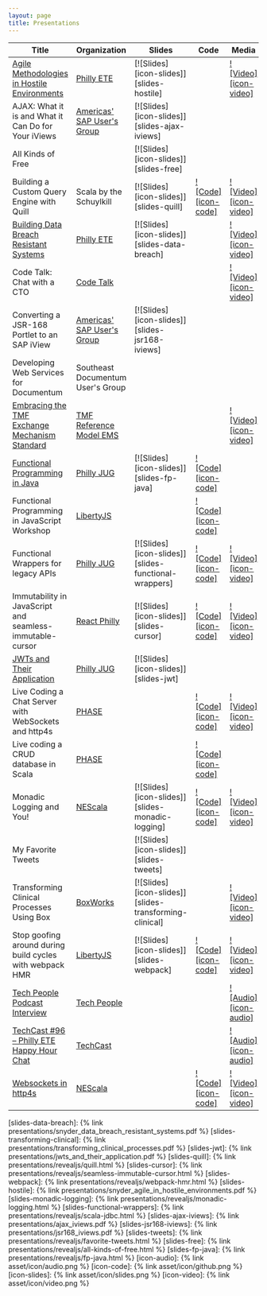 ```yaml
---
layout: page
title: Presentations
---
```


| Title                                                               | Organization                           | Slides                                                 | Code                                            | Media                                               |
| ------------------------------------------------------------------- | -------------------------------------- | ------------------------------------------------------ | ----------------------------------------------- | --------------------------------------------------- |
| [Agile Methodologies in Hostile Environments][abstract-hostile]     | [Philly ETE][org-phillyete]            | [![Slides][icon-slides]][slides-hostile]               |                                                 | [![Video][icon-video]][video-hostile]               |
| AJAX: What it is and What it Can Do for Your iViews                 | [Americas' SAP User's Group][org-asug] | [![Slides][icon-slides]][slides-ajax-iviews]           |                                                 |                                                     |
| All Kinds of Free                                                   |                                        | [![Slides][icon-slides]][slides-free]                  |                                                 |                                                     |
| Building a Custom Query Engine with Quill                           | Scala by the Schuylkill                | [![Slides][icon-slides]][slides-quill]                 | [![Code][icon-code]][repo-functional-datastore] | [![Video][icon-video]][video-quill]                 |
| [Building Data Breach Resistant Systems][abstract-data-breach]      | [Philly ETE][org-phillyete]            | [![Slides][icon-slides]][slides-data-breach]           |                                                 | [![Video][icon-video]][video-data-breach]           |
| Code Talk: Chat with a CTO                                          | [Code Talk][org-codetalk]              |                                                        |                                                 | [![Video][icon-video]][video-cto-chat]              |
| Converting a JSR-168 Portlet to an SAP iView                        | [Americas' SAP User's Group][org-asug] | [![Slides][icon-slides]][slides-jsr168-iviews]         |                                                 |                                                     |
| Developing Web Services for Documentum                              | Southeast Documentum User's Group      |                                                        |                                                 |                                                     |
| [Embracing the TMF Exchange Mechanism Standard][abstract-embracing] | [TMF Reference Model EMS][org-tmf-ems] |                                                        |                                                 | [![Video][icon-video]][video-tmf-ems-panel]         |
| [Functional Programming in Java][abstract-fp-java]                  | [Philly JUG][org-phillyjug]            | [![Slides][icon-slides]][slides-fp-java]               | [![Code][icon-code]][repo-fp-java]              |                                                     |
| Functional Programming in JavaScript Workshop                       | [LibertyJS][org-libertyjs]             |                                                        | [![Code][icon-code]][repo-functional-js]        |                                                     |
| Functional Wrappers for legacy APIs                                 | [Philly JUG][org-phillyjug]            | [![Slides][icon-slides]][slides-functional-wrappers]   | [![Code][icon-code]][repo-functional-wrappers]  | [![Video][icon-video]][repo-functional-wrappers]    |
| Immutability in JavaScript and seamless-immutable-cursor            | [React Philly][org-react-philly]       | [![Slides][icon-slides]][slides-cursor]                | [![Code][icon-code]][repo-cursor]               | [![Video][icon-video]][video-cursor]                |
| [JWTs and Their Application][abstract-jwt]                          | [Philly JUG][org-phillyjug]            | [![Slides][icon-slides]][slides-jwt]                   |                                                 |                                                     |
| Live Coding a Chat Server with WebSockets and http4s                | [PHASE][org-phase]                     |                                                        | [![Code][icon-code]][repo-phase-chat]           | [![Video][icon-video]][video-phase-chat]            |
| Live coding a CRUD database in Scala                                | [PHASE][org-phase]                     |                                                        | [![Code][icon-code]][repo-functional-datastore] |                                                     |
| Monadic Logging and You!                                            | [NEScala][org-nescala]                 | [![Slides][icon-slides]][slides-monadic-logging]       | [![Code][icon-code]][repo-monadic-logging]      | [![Video][icon-video]][video-monadic-logging]       |
| My Favorite Tweets                                                  |                                        | [![Slides][icon-slides]][slides-tweets]                |                                                 |                                                     |
| Transforming Clinical Processes Using Box                           | [BoxWorks][org-boxworks]               | [![Slides][icon-slides]][slides-transforming-clinical] |                                                 | [![Video][icon-video]][video-transforming-clinical] |
| Stop goofing around during build cycles with webpack HMR            | [LibertyJS][org-libertyjs]             | [![Slides][icon-slides]][slides-webpack]               | [![Code][icon-code]][repo-webpack]              | [![Video][icon-video]][video-webpack]               |
| [Tech People Podcast Interview][podcast-tech-people]                | [Tech People][org-techpeople]          |                                                        |                                                 | [![Audio][icon-audio]][audio-techpeople-interview]  |
| [TechCast #96 – Philly ETE Happy Hour Chat][podcast-techcast]       | [TechCast][org-techcast]               |                                                        |                                                 | [![Audio][icon-audio]][audio-techcast-interview]    |
| [Websockets in http4s][abstract-chatserver]                         | [NEScala][org-nescala]                 |                                                        | [![Code][icon-code]][repo-chatserver]           | [![Video][icon-video]][video-chatserver]            |

[abstract-jwt]: https://www.meetup.com/PhillyJUG/events/236825899/
[abstract-data-breach]: https://2017.phillyemergingtech.com/session/building-data-breach-and-subpoena-resistant-applications/
[abstract-hostile]: http://2016.phillyemergingtech.com/session/delivering-agile-methodologies-and-emerging-technologies-in-hostile-environments/
[abstract-embracing]: https://tmfrefmodel.com/2018/12/12/free-webinar-wingspan/
[abstract-chatserver]: https://nescala.io/talks.html#http4s-chat-server
[abstract-fp-java]: https://www.meetup.com/PhillyJUG/events/263167279/
[podcast-tech-people]: http://www.gistia.com/episode-12-martin-snyder/
[podcast-techcast]: https://chariotsolutions.com/podcast/techcast-96-philly-ete-happy-hour-chat/
[org-phillyete]: http://phillyemergingtech.com/
[org-boxworks]: https://www.box.com/boxworks
[org-phillyjug]: https://www.meetup.com/PhillyJUG/
[org-react-philly]: https://www.meetup.com/React-Philly/
[org-libertyjs]: http://www.libertyjs.com/
[org-nescala]: http://www.nescala.io/
[org-phase]: https://www.meetup.com/scala-phase/
[org-asug]: https://www.asug.com/
[org-techpeople]: http://www.gistia.com/techpeople/
[org-techcast]: https://chariotsolutions.com/podcasts/show/techcast/
[org-tmf-ems]: https://tmfrefmodel.com/ems/
[org-codetalk]: https://twitter.com/hashtag/codetalk
[video-data-breach]: https://www.youtube.com/watch?v=WEK203FC1y8
[video-transforming-clinical]: https://cloud.app.box.com/s/5hefu7oisqwha3okqs35ukub7nvg3ald
[video-quill]: https://www.youtube.com/watch?v=E5mtBTEgmLE
[video-cursor]: https://www.youtube.com/watch?v=wQy5vxzNdV0
[video-webpack]: https://www.youtube.com/watch?v=JVuzVjClP5g
[video-hostile]: https://www.youtube.com/watch?v=T0KJ9vlD5SA
[video-monadic-logging]: https://www.youtube.com/watch?v=t-YX55ZF4g0
[video-functional-wrappers]: https://player.vimeo.com/video/75591447
[video-tmf-ems-panel]: https://register.gotowebinar.com/register/8743798429008916226
[video-chatserver]: https://www.youtube.com/watch?v=rB5RM-dc4Sg
[video-phase-chat]: https://www.youtube.com/watch?v=py_V_7gD5WU
[video-cto-chat]: https://www.youtube.com/watch?v=Fe02gMi_PoU
[audio-techpeople-interview]: https://soundcloud.com/method-matters/tp012-delivering-agile-methodologies-and-emerging-technologies-in-a-hostile-environment
[audio-techcast-interview]: https://chariotsolutions.com/?powerpress_pinw=15743-podcast
[repo-functional-datastore]: https://github.com/MartinSnyder/scala-transactional-datastore
[repo-cursor]: https://github.com/MartinSnyder/seamless-immutable-cursor
[repo-webpack]: https://github.com/MartinSnyder/webpack-hmr-demo
[repo-monadic-logging]: https://github.com/MartinSnyder/monadic-logging
[repo-functional-wrappers]: https://github.com/MartinSnyder/scala-jdbc
[repo-functional-js]: https://github.com/MartinSnyder/libertyjs-functional-programming-in-js
[repo-fp-java]: https://github.com/MartinSnyder/fp-java
[repo-chatserver]: https://github.com/MartinSnyder/http4s-chatserver
[repo-phase-chat]: https://github.com/MartinSnyder/phase-http4s

[slides-data-breach]: {% link presentations/snyder_data_breach_resistant_systems.pdf %}
[slides-transforming-clinical]: {% link presentations/transforming_clinical_processes.pdf %}
[slides-jwt]: {% link presentations/jwts_and_their_application.pdf %}
[slides-quill]: {% link  presentations/revealjs/quill.html %}
[slides-cursor]: {% link presentations/revealjs/seamless-immutable-cursor.html %}
[slides-webpack]: {% link presentations/revealjs/webpack-hmr.html %}
[slides-hostile]: {% link presentations/snyder_agile_in_hostile_environments.pdf %}
[slides-monadic-logging]: {% link presentations/revealjs/monadic-logging.html %}
[slides-functional-wrappers]: {% link presentations/revealjs/scala-jdbc.html %}
[slides-ajax-iviews]: {% link presentations/ajax_iviews.pdf %}
[slides-jsr168-iviews]: {% link presentations/jsr168_iviews.pdf %}
[slides-tweets]: {% link presentations/revealjs/favorite-tweets.html %}
[slides-free]: {% link presentations/revealjs/all-kinds-of-free.html %}
[slides-fp-java]: {% link presentations/revealjs/fp-java.html %}
[icon-audio]: {% link asset/icon/audio.png %}
[icon-code]: {% link asset/icon/github.png %}
[icon-slides]: {% link asset/icon/slides.png %}
[icon-video]: {% link asset/icon/video.png %}
